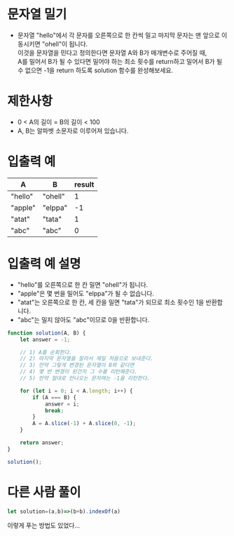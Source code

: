 # 문자열 밀기
- 문자열 "hello"에서 각 문자를 오른쪽으로 한 칸씩 밀고 마지막 문자는 맨 앞으로 이동시키면 "ohell"이 됩니다.  
이것을 문자열을 민다고 정의한다면 문자열 A와 B가 매개변수로 주어질 때,  
A를 밀어서 B가 될 수 있다면 밀어야 하는 최소 횟수를 return하고 밀어서 B가 될 수 없으면 -1을 return 하도록 solution 함수를 완성해보세요.


# 제한사항
- 0 < A의 길이 = B의 길이 < 100
- A, B는 알파벳 소문자로 이루어져 있습니다.



# 입출력 예
| A | B | result |
| - | - | ------ |
| "hello" | "ohell" | 1 |
| "apple" | "elppa" | -1 |
| "atat" | "tata" | 1 |
| "abc" | "abc" | 0 |



# 입출력 예 설명
- "hello"를 오른쪽으로 한 칸 밀면 "ohell"가 됩니다.
- "apple"은 몇 번을 밀어도 "elppa"가 될 수 없습니다.
- "atat"는 오른쪽으로 한 칸, 세 칸을 밀면 "tata"가 되므로 최소 횟수인 1을 반환합니다.
- "abc"는 밀지 않아도 "abc"이므로 0을 반환합니다.



```javascript
function solution(A, B) {
    let answer = -1;

    // 1) A를 순회한다.
    // 2) 마지막 문자열을 잘라서 제일 처음으로 보내준다.
    // 3) 만약 그렇게 변경된 문자열이 B와 같다면
    // 4) 몇 번 변경이 된건지 그 수를 리턴해준다.
    // 5) 만약 절대로 안나오는 문자며는 -1을 리턴한다.

    for (let i = 0; i < A.length; i++) {
        if (A === B) {
            answer = i;
            break;
        }
        A = A.slice(-1) + A.slice(0, -1); 
    }

    return answer;
}

solution();
```

# 다른 사람 풀이
```javascript
let solution=(a,b)=>(b+b).indexOf(a)
```
이렇게 푸는 방법도 있었다...



